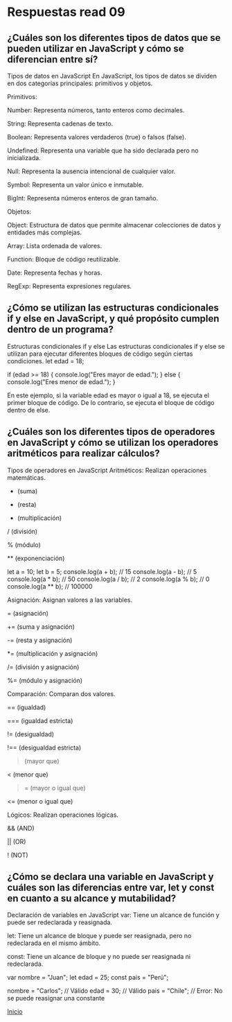 # Respuestas read 09

## ¿Cuáles son los diferentes tipos de datos que se pueden utilizar en JavaScript y cómo se diferencian entre sí? ##

Tipos de datos en JavaScript
En JavaScript, los tipos de datos se dividen en dos categorías principales: primitivos y objetos.

Primitivos:

Number: Representa números, tanto enteros como decimales.

String: Representa cadenas de texto.

Boolean: Representa valores verdaderos (true) o falsos (false).

Undefined: Representa una variable que ha sido declarada pero no inicializada.

Null: Representa la ausencia intencional de cualquier valor.

Symbol: Representa un valor único e inmutable.

BigInt: Representa números enteros de gran tamaño.

Objetos:

Object: Estructura de datos que permite almacenar colecciones de datos y entidades más complejas.

Array: Lista ordenada de valores.

Function: Bloque de código reutilizable.

Date: Representa fechas y horas.

RegExp: Representa expresiones regulares.

## ¿Cómo se utilizan las estructuras condicionales if y else en JavaScript, y qué propósito cumplen dentro de un programa? ##

Estructuras condicionales if y else
Las estructuras condicionales if y else se utilizan para ejecutar diferentes bloques de código según ciertas condiciones.
let edad = 18;

if (edad >= 18) {
  console.log("Eres mayor de edad.");
} else {
  console.log("Eres menor de edad.");
}

En este ejemplo, si la variable edad es mayor o igual a 18, se ejecuta el primer bloque de código. De lo contrario, se ejecuta el bloque de código dentro de else.

## ¿Cuáles son los diferentes tipos de operadores en JavaScript y cómo se utilizan los operadores aritméticos para realizar cálculos? ##

Tipos de operadores en JavaScript
Aritméticos: Realizan operaciones matemáticas.

+ (suma)

- (resta)

* (multiplicación)

/ (división)

% (módulo)

** (exponenciación)

let a = 10;
let b = 5;
console.log(a + b); // 15
console.log(a - b); // 5
console.log(a * b); // 50
console.log(a / b); // 2
console.log(a % b); // 0
console.log(a ** b); // 100000

Asignación: Asignan valores a las variables.

= (asignación)

+= (suma y asignación)

-= (resta y asignación)

*= (multiplicación y asignación)

/= (división y asignación)

%= (módulo y asignación)

Comparación: Comparan dos valores.

== (igualdad)

=== (igualdad estricta)

!= (desigualdad)

!== (desigualdad estricta)

> (mayor que)

< (menor que)

>= (mayor o igual que)

<= (menor o igual que)

Lógicos: Realizan operaciones lógicas.

&& (AND)

|| (OR)

! (NOT)

## ¿Cómo se declara una variable en JavaScript y cuáles son las diferencias entre var, let y const en cuanto a su alcance y mutabilidad? ##

Declaración de variables en JavaScript
var: Tiene un alcance de función y puede ser redeclarada y reasignada.

let: Tiene un alcance de bloque y puede ser reasignada, pero no redeclarada en el mismo ámbito.

const: Tiene un alcance de bloque y no puede ser reasignada ni redeclarada.

var nombre = "Juan";
let edad = 25;
const pais = "Perú";

nombre = "Carlos"; // Válido
edad = 30; // Válido
pais = "Chile"; // Error: No se puede reasignar una constante


[Inicio](https://github.com/Br4nd04/reading-notes.git)